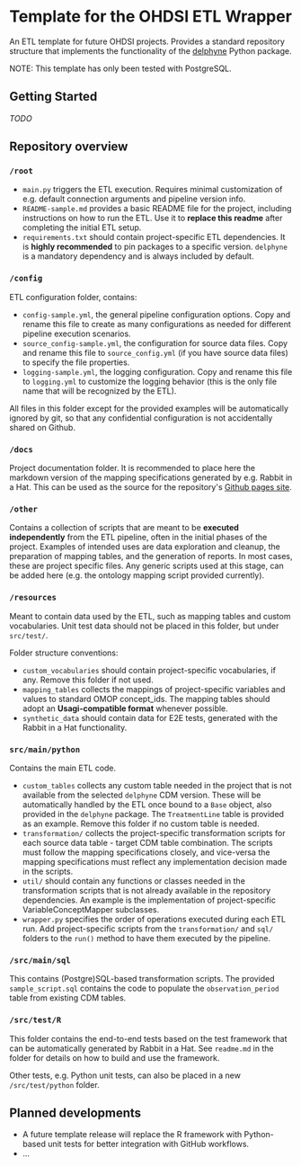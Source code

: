 # Template for the OHDSI ETL Wrapper
An ETL template for future OHDSI projects.
Provides a standard repository structure that implements the functionality of the [delphyne](https://github.com/thehyve/delphyne) Python package.

NOTE: This template has only been tested with PostgreSQL.

## Getting Started
_TODO_

## Repository overview

### `/root`
- `main.py` triggers the ETL execution. Requires minimal customization of e.g. default connection arguments and pipeline version info.
- `README-sample.md` provides a basic README file for the project, including instructions on how to run the ETL.
  Use it to **replace this readme** after completing the initial ETL setup.
- `requirements.txt` should contain project-specific ETL dependencies. It is **highly recommended** to pin packages to a specific version.
  `delphyne` is a mandatory dependency and is always included by default.

### `/config`
ETL configuration folder, contains:
- `config-sample.yml`, the general pipeline configuration options. Copy and rename this file to create as many configurations as needed for different pipeline execution scenarios. 
- `source_config-sample.yml`, the configuration for source data files. Copy and rename this file to `source_config.yml` (if you have source data files) to specify the file properties.
- `logging-sample.yml`, the logging configuration. Copy and rename this file to `logging.yml` to customize the logging behavior (this is the only file name that will be recognized by the ETL).


All files in this folder except for the provided examples will be automatically ignored by git, so that any confidential configuration is not accidentally shared on Github. 

### `/docs`
Project documentation folder. It is recommended to place here the markdown version of the mapping specifications generated by e.g. Rabbit in a Hat. This can be used as the source for the repository's [Github pages site](https://help.github.com/en/github/working-with-github-pages/creating-a-github-pages-site).

### `/other`
Contains a collection of scripts that are meant to be **executed independently** from the ETL pipeline, often in the initial phases of the project. 
Examples of intended uses are data exploration and cleanup, the preparation of mapping tables, and the generation of reports.
In most cases, these are project specific files. Any generic scripts used at this stage, can be added here (e.g. the ontology mapping script provided currently).

### `/resources`
Meant to contain data used by the ETL, such as mapping tables and custom vocabularies.
Unit test data should not be placed in this folder, but under `src/test/`.

Folder structure conventions:
- `custom_vocabularies` should contain project-specific vocabularies, if any. Remove this folder if not used.
- `mapping_tables` collects the mappings of project-specific variables and values to standard OMOP concept_ids. 
The mapping tables should adopt an **Usagi-compatible format** whenever possible.
- `synthetic_data` should contain data for E2E tests, generated with the Rabbit in a Hat functionality.  

### `src/main/python`
Contains the main ETL code.
- `custom_tables` collects any custom table needed in the project that is not available from the selected `delphyne` CDM version.
These will be automatically handled by the ETL once bound to a `Base` object, also provided in the `delphyne` package.
The `TreatmentLine` table is provided as an example. Remove this folder if no custom table is needed.
- `transformation/` collects the project-specific transformation scripts for each source data table - target CDM table combination.
The scripts must follow the mapping specifications closely, and vice-versa the mapping specifications must reflect any implementation decision made in the scripts.
- `util/` should contain any functions or classes needed in the transformation scripts that is not already available in the repository dependencies. 
An example is the implementation of project-specific VariableConceptMapper subclasses. 
- `wrapper.py` specifies the order of operations executed during each ETL run. 
Add project-specific scripts from the `transformation/` and `sql/` folders to the `run()` method to have them executed by the pipeline.

### `/src/main/sql`
This contains (Postgre)SQL-based transformation scripts. The provided `sample_script.sql` contains the code to populate the 
`observation_period` table from existing CDM tables.

### `/src/test/R`
This folder contains the end-to-end tests based on the test framework that can be automatically generated by Rabbit in a Hat.
See `readme.md` in the folder for details on how to build and use the framework.

Other tests, e.g. Python unit tests, can also be placed in a new `/src/test/python` folder.

## Planned developments
 - A future template release will replace the R framework with Python-based unit tests for better integration with GitHub workflows.
 - ...

